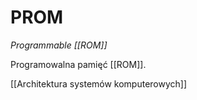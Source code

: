 # PROM
*Programmable [[ROM]]*

Programowalna pamięć [[ROM]].

[[Architektura systemów komputerowych]]